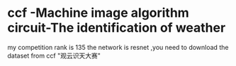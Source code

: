 # ccf -Machine image algorithm circuit-The identification of weather
 my competition rank is 135 the network is resnet ,you need to download the dataset from ccf "观云识天大赛"
